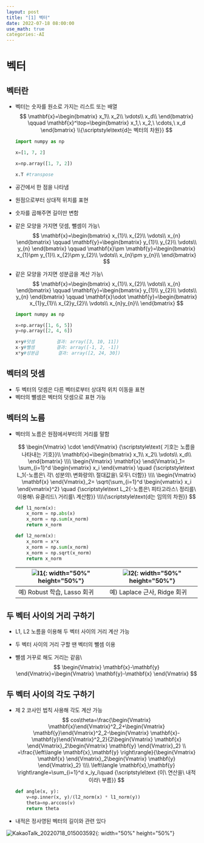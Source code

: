 ```yaml
---
layout: post
title: "[1] 벡터"
date: 2022-07-18 08:00:00
use_math: true
categories:-AI
---
```

# 벡터

## 벡터란

- 벡터는 숫자를 원소로 가지는 리스트 또는 배열
  $$
  \mathbf{x}=\begin{bmatrix}
  x_1\\
  x_2\\
  \vdots\\
  x_d\\
  \end{bmatrix}
  \qquad
  \mathbf{x}^\top=\begin{bmatrix}
  x_1,\ 
  x_2,\
  \cdots,\ 
  x_d
  \end{bmatrix}
  \\{\scriptstyle\text{d는 벡터의 차원}}
  $$
  

  ```python
  import numpy as np
  
  x=[1, 7, 2]
  
  x=np.array([1, 7, 2])
  
  x.T #transpose
  ```

- 공간에서 한 점을 나타냄

- 원점으로부터 상대적 위치를 표현

- 숫자를 곱해주면 길이만 변함

- 같은 모양을 가지면 덧셈, 뺄셈이 가능\\
  $$
  \mathbf{x}=\begin{bmatrix}
  x_{1}\\
  x_{2}\\
   \vdots\\
  x_{n}
  \end{bmatrix}
  \qquad
  \mathbf{y}=\begin{bmatrix}
  y_{1}\\
  y_{2}\\
   \vdots\\
  y_{n}
  \end{bmatrix}
  \qquad \mathbf{x}\pm \mathbf{y}=\begin{bmatrix}
  x_{1}\pm y_{1}\\
  x_{2}\pm y_{2}\\
   \vdots\\
  x_{n}\pm y_{n}\\
  \end{bmatrix}
  $$
  

- 같은 모양을 가지면 성분곱을 계산 가능\\
  $$
  \mathbf{x}=\begin{bmatrix}
  x_{1}\\
  x_{2}\\
   \vdots\\
  x_{n}
  \end{bmatrix}
  \qquad
  \mathbf{y}=\begin{bmatrix}
  y_{1}\\
  y_{2}\\
   \vdots\\
  y_{n}
  \end{bmatrix}
  \qquad \mathbf{x}\odot \mathbf{y}=\begin{bmatrix}
  x_{1}y_{1}\\
  x_{2}y_{2}\\
   \vdots\\
  x_{n}y_{n}\\
  \end{bmatrix}
  $$
  
  
  ```python
  import numpy as np
  
  x=np.array([1, 6, 5])
  y=np.array([2, 4, 6])
  
  x+y#덧셈		결과: array([3, 10, 11])
  x-y#뺄셈		결과: array([-1, 2, -1])
  x*y#성분곱		결과: array([2, 24, 30])
  ```



## 벡터의 덧셈

- 두 벡터의 덧셈은 다른 벡터로부터 상대적 위치 이동을 표현
- 벡터의 뺄셈은 벡터의 덧셈으로 표현 가능



## 벡터의 노름

- 벡터의 노름은 원점에서부터의 거리를 말함

  $$
   \begin{Vmatrix} \cdot \end{Vmatrix}
  {\scriptstyle\text{ 기호는 노름을 나타내는 기호}}\\
  \mathbf{x}=\begin{bmatrix}
  x_1\\
  x_2\\
  \vdots\\
  x_d\\
  \end{bmatrix}
  \\\\
  \begin{Vmatrix} \mathbf{x} \end{Vmatrix}_1=
  \sum_{i=1}^d \begin{vmatrix} x_i \end{vmatrix}
  \quad {\scriptstyle\text L_1{-노름은\ 각\ 성분의\ 변화량의\ 절대값을\ 모두\ 더함}}
  \\\\
  \begin{Vmatrix} \mathbf{x} \end{Vmatrix}_2=
  \sqrt{\sum_{i=1}^d \begin{vmatrix} x_i \end{vmatrix}^2}
  \quad {\scriptstyle\text L_2{-노름은\ 피타고라스\ 정리를\ 이용해\ 유클리드\ 거리를\ 계산함}}
  \\\\{\scriptstyle\text{d는 임의의 차원}}
  $$
  
  ```python
  def l1_norm(x):
      x_norm = np.abs(x)
      x_norm = np.sum(x_norm)
      return x_norm
  
  def l2_norm(x):
      x_norm = x*x
      x_norm = np.sum(x_norm)
      x_norm = np.sqrt(x_norm)
      return x_norm
  ```
  
  | ![l1](https://user-images.githubusercontent.com/90087083/179489048-9169635a-74d1-4f72-a2db-c4cff7b6de93.png){: width="50%" height="50%"}| ![l2](https://user-images.githubusercontent.com/90087083/179489070-86eed092-7371-4467-b55e-852d9102e98c.png){: width="50%" height="50%"}|
  | ------------------------------------- | ---------------------------------------------------- |
  | 예) Robust 학습, Lasso 회귀           | 예) Laplace 근사, Ridge 회귀                         |



## 두 벡터 사이의 거리 구하기

- L1, L2 노름을 이용해 두 벡터 사이의 거리 계산 가능

- 두 벡터 사이의 거리 구할 땐 벡터의 뺄셈 이용

- 뺄셈 거꾸로 해도 거리는 같음\\
  $$
  \begin{Vmatrix} \mathbf{x}-\mathbf{y} \end{Vmatrix}=\begin{Vmatrix} \mathbf{y}-\mathbf{x} \end{Vmatrix}
  $$

## 두 벡터 사이의 각도 구하기

- 제 2 코사인 법칙 사용해 각도 계산 가능
  $$
  cos\theta=\frac{\begin{Vmatrix} \mathbf{x}\end{Vmatrix}^2_2+\begin{Vmatrix} \mathbf{y}\end{Vmatrix}^2_2-\begin{Vmatrix} \mathbf{x}-\mathbf{y}\end{Vmatrix}^2_2}{2\begin{Vmatrix} \mathbf{x} \end{Vmatrix}_2\begin{Vmatrix} \mathbf{y} \end{Vmatrix}_2}
  \\
  =\frac{\left\langle \mathbf{x},\mathbf{y} \right\rangle}{\begin{Vmatrix} \mathbf{x} \end{Vmatrix}_2\begin{Vmatrix} \mathbf{y} \end{Vmatrix}_2}
  \\\\
  \left\langle \mathbf{x},\mathbf{y} \right\rangle=\sum_{i=1}^d x_iy_i\quad {\scriptstyle\text {이\ 연산을\ 내적이라\ 부름}}
  $$

  ```python
  def angle(x, y):
      v=np.inner(x, y)/(l2_norm(x) * l1_norm(y))
      theta=np.arccos(v)
      return theta
  ```

- 내적은 정사영된 벡터의 길이와 관련 있다

![KakaoTalk_20220718_015003592](https://user-images.githubusercontent.com/90087083/179489166-0c37f3e5-712d-4631-a950-81c8dbb5cecb.jpg){: width="50%" height="50%"}

